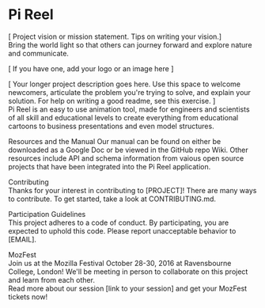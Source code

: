 # Pi Reel

[ Project vision or mission statement. Tips on writing your vision.]  
Bring the world light so that others can journey forward and explore nature and communicate.

[ If you have one, add your logo or an image here ]  

[ Your longer project description goes here. Use this space to welcome newcomers, articulate the problem you're trying to solve, and explain your solution. For help on writing a good readme, see this exercise. ]  
  Pi Reel is an easy to use animation tool, made for engineers and scientists of all skill and educational levels to create everything from educational cartoons to business presentations and even model structures.  

Resources and the Manual 
  Our manual can be found on either be downloaded as a Google Doc or be viewed in the GitHub repo Wiki. Other resources include API and schema information from vaious
  open source projects that have been integrated into the Pi Reel application.

Contributing  
Thanks for your interest in contributing to [PROJECT]! There are many ways to contribute. To get started, take a look at CONTRIBUTING.md.  

Participation Guidelines  
This project adheres to a code of conduct. By participating, you are expected to uphold this code. Please report unacceptable behavior to [EMAIL].  

MozFest  
Join us at the Mozilla Festival October 28-30, 2016 at Ravensbourne College, London! We'll be meeting in person to collaborate on this project and learn from each other.  
Read more about our session [link to your session] and get your MozFest tickets now!


